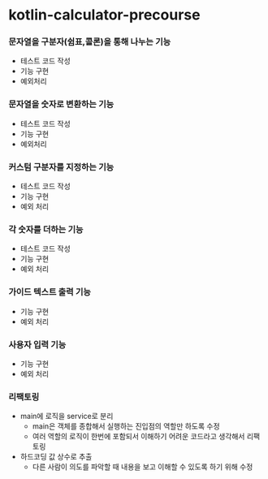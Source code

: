 # kotlin-calculator-precourse

### 문자열을 구분자(쉼표,콜론)을 통해 나누는 기능
- 테스트 코드 작성
- 기능 구현
- 예외처리

### 문자열을 숫자로 변환하는 기능
- 테스트 코드 작성
- 기능 구현
- 예외처리

### 커스텀 구분자를 지정하는 기능
- 테스트 코드 작성
- 기능 구현
- 예외 처리

### 각 숫자를 더하는 기능
- 테스트 코드 작성
- 기능 구현
- 예외 처리

### 가이드 텍스트 출력 기능
- 기능 구현
- 예외 처리

### 사용자 입력 기능
- 기능 구현
- 예외 처리

### 리팩토링
- main에 로직을 service로 분리
  - main은 객체를 종합해서 실행하는 진입점의 역할만 하도록 수정
  - 여러 역할의 로직이 한번에 포함되서 이해하기 어려운 코드라고 생각해서 리팩토링
- 하드코딩 값 상수로 추출
  - 다른 사람이 의도를 파악할 때 내용을 보고 이해할 수 있도록 하기 위해 수정